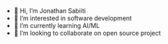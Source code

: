 - 👋 Hi, I’m Jonathan Sabiiti
- 👀 I’m interested in software development
- 🌱 I’m currently learning  AI/ML
- 💞️ I’m looking to collaborate on open source project


<!---
jonasabiiti/jonasabiiti is a ✨ special ✨ repository because its `README.md` (this file) appears on your GitHub profile.
You can click the Preview link to take a look at your changes.
--->
